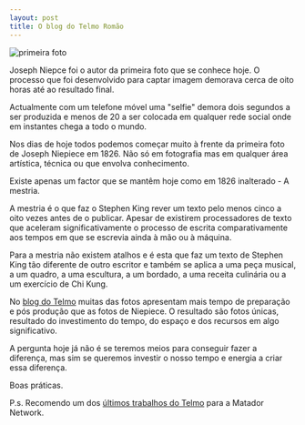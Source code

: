 ```yaml
---
layout: post
title: O blog do Telmo Romão
---
```

![primeira foto](https://cdn.tutsplus.com/photo/uploads/legacy/175_historypart1/3.jpg)

Joseph Niepce foi o autor da primeira foto que se conhece hoje. O processo que foi desenvolvido para captar imagem demorava cerca de oito horas até ao resultado final. 

Actualmente com um telefone móvel uma "selfie" demora dois segundos a ser produzida e menos de 20 a ser colocada em qualquer rede social onde em instantes chega a todo o mundo. 

Nos dias de hoje todos podemos começar muito à frente da primeira foto de Joseph Niepiece em 1826. Não só em fotografia mas em qualquer área artística, técnica ou que envolva conhecimento. 

Existe apenas um factor que se mantêm hoje como em 1826 inalterado - A mestria.

A mestria é o que faz o Stephen King rever um texto pelo menos cinco a oito vezes antes de o publicar. Apesar de existirem processadores de texto que aceleram significativamente o processo de escrita comparativamente aos tempos em que se escrevia ainda à mão ou à máquina.   

Para a mestria não existem atalhos e é esta que faz um texto de Stephen King tão diferente de outro escritor e também se aplica a uma peça musical, a um quadro, a uma escultura, a um bordado, a uma receita culinária ou a um exercício de Chi Kung. 

No [blog do Telmo](http://lightwalking.ruiromao.com/) muitas das fotos apresentam mais tempo de preparação e pós produção que as fotos de Niepiece. O resultado são fotos únicas, resultado do investimento do tempo, do espaço e dos recursos em algo significativo. 

A pergunta hoje já não é se teremos meios para conseguir fazer a diferença, mas sim se queremos investir o nosso tempo e energia a criar essa diferença.

Boas práticas. 

P.s. Recomendo um dos [últimos trabalhos do Telmo](http://matadornetwork.com/br/fotos-lisboa-invadida-por-mascaras-diabolicas/) para a Matador Network.